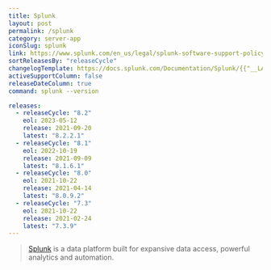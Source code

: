 ```yaml
---
title: Splunk
layout: post
permalink: /splunk
category: server-app
iconSlug: splunk
link: https://www.splunk.com/en_us/legal/splunk-software-support-policy.html
sortReleasesBy: "releaseCycle"
changelogTemplate: https://docs.splunk.com/Documentation/Splunk/{{"__LATEST__" | truncate: 5, ""}}/ReleaseNotes/MeetSplunk
activeSupportColumn: false
releaseDateColumn: true
command: splunk --version

releases:
  - releaseCycle: "8.2"
    eol: 2023-05-12
    release: 2021-09-20
    latest: "8.2.2.1"
  - releaseCycle: "8.1"
    eol: 2022-10-19
    release: 2021-09-09
    latest: "8.1.6.1"
  - releaseCycle: "8.0"
    eol: 2021-10-22
    release: 2021-04-14
    latest: "8.0.9.2"
  - releaseCycle: "7.3"
    eol: 2021-10-22
    release: 2021-02-24
    latest: "7.3.9"
---
```

> [Splunk](https://www.splunk.com/) is a data platform built for expansive data access, powerful analytics and automation.
